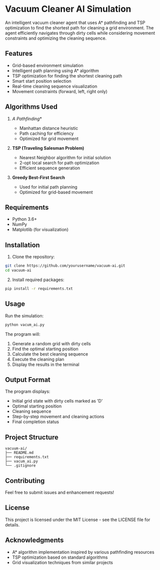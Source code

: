 # Vacuum Cleaner AI Simulation

An intelligent vacuum cleaner agent that uses A* pathfinding and TSP optimization to find the shortest path for cleaning a grid environment. The agent efficiently navigates through dirty cells while considering movement constraints and optimizing the cleaning sequence.

## Features

- Grid-based environment simulation
- Intelligent path planning using A* algorithm
- TSP optimization for finding the shortest cleaning path
- Smart start position selection
- Real-time cleaning sequence visualization
- Movement constraints (forward, left, right only)

## Algorithms Used

1. **A* Pathfinding**
   - Manhattan distance heuristic
   - Path caching for efficiency
   - Optimized for grid movement

2. **TSP (Traveling Salesman Problem)**
   - Nearest Neighbor algorithm for initial solution
   - 2-opt local search for path optimization
   - Efficient sequence generation

3. **Greedy Best-First Search**
   - Used for initial path planning
   - Optimized for grid-based movement

## Requirements

- Python 3.6+
- NumPy
- Matplotlib (for visualization)

## Installation

1. Clone the repository:
```bash
git clone https://github.com/yourusername/vacuum-ai.git
cd vacuum-ai
```

2. Install required packages:
```bash
pip install -r requirements.txt
```

## Usage

Run the simulation:
```bash
python vacum_ai.py
```

The program will:
1. Generate a random grid with dirty cells
2. Find the optimal starting position
3. Calculate the best cleaning sequence
4. Execute the cleaning plan
5. Display the results in the terminal

## Output Format

The program displays:
- Initial grid state with dirty cells marked as 'D'
- Optimal starting position
- Cleaning sequence
- Step-by-step movement and cleaning actions
- Final completion status

## Project Structure

```
vacuum-ai/
├── README.md
├── requirements.txt
├── vacum_ai.py
└── .gitignore
```

## Contributing

Feel free to submit issues and enhancement requests!

## License

This project is licensed under the MIT License - see the LICENSE file for details.

## Acknowledgments

- A* algorithm implementation inspired by various pathfinding resources
- TSP optimization based on standard algorithms
- Grid visualization techniques from similar projects 